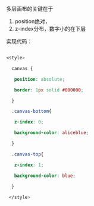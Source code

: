 多层画布的关键在于

1. position绝对，
2. z-index分布，数字小的在下层



实现代码：

```css

<style>

  canvas {

   position: absolute;

   border: 1px solid #000000;

  }

  .canvas-bottom{

   z-index: 0;

   background-color: aliceblue;

  }

  .canvas-top{

   z-index: 1;

   background-color: blue;

  }
  
 </style>
```

